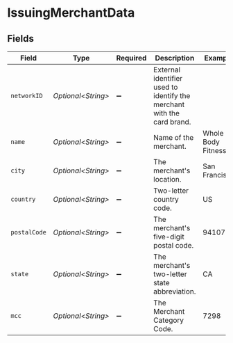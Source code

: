# IssuingMerchantData


## Fields

| Field                                                                  | Type                                                                   | Required                                                               | Description                                                            | Example                                                                |
| ---------------------------------------------------------------------- | ---------------------------------------------------------------------- | ---------------------------------------------------------------------- | ---------------------------------------------------------------------- | ---------------------------------------------------------------------- |
| `networkID`                                                            | *Optional\<String>*                                                    | :heavy_minus_sign:                                                     | External identifier used to identify the merchant with the card brand. |                                                                        |
| `name`                                                                 | *Optional\<String>*                                                    | :heavy_minus_sign:                                                     | Name of the merchant.                                                  | Whole Body Fitness                                                     |
| `city`                                                                 | *Optional\<String>*                                                    | :heavy_minus_sign:                                                     | The merchant's location.                                               | San Francisco                                                          |
| `country`                                                              | *Optional\<String>*                                                    | :heavy_minus_sign:                                                     | Two-letter country code.                                               | US                                                                     |
| `postalCode`                                                           | *Optional\<String>*                                                    | :heavy_minus_sign:                                                     | The merchant's five-digit postal code.                                 | 94107                                                                  |
| `state`                                                                | *Optional\<String>*                                                    | :heavy_minus_sign:                                                     | The merchant's two-letter state abbreviation.                          | CA                                                                     |
| `mcc`                                                                  | *Optional\<String>*                                                    | :heavy_minus_sign:                                                     | The Merchant Category Code.                                            | 7298                                                                   |